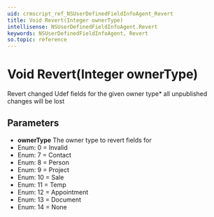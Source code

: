 ```yaml
---
uid: crmscript_ref_NSUserDefinedFieldInfoAgent_Revert
title: Void Revert(Integer ownerType)
intellisense: NSUserDefinedFieldInfoAgent.Revert
keywords: NSUserDefinedFieldInfoAgent, Revert
so.topic: reference
---
```


# Void Revert(Integer ownerType)

Revert changed Udef fields for the given owner type* all unpublished changes will be lost

## Parameters

* **ownerType** The owner type to revert fields for
* Enum: 0 = Invalid
* Enum: 7 = Contact
* Enum: 8 = Person
* Enum: 9 = Project
* Enum: 10 = Sale
* Enum: 11 = Temp
* Enum: 12 = Appointment
* Enum: 13 = Document
* Enum: 14 = None
